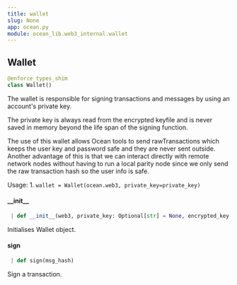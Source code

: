 ```yaml
---
title: wallet
slug: None
app: ocean.py
module: ocean_lib.web3_internal.wallet
---
```

## Wallet

```python
@enforce_types_shim
class Wallet()
```

The wallet is responsible for signing transactions and messages by using an account's
private key.

The private key is always read from the encrypted keyfile and is never saved in memory beyond
the life span of the signing function.

The use of this wallet allows Ocean tools to send rawTransactions which keeps the user
key and password safe and they are never sent outside. Another advantage of this is that
we can interact directly with remote network nodes without having to run a local parity
node since we only send the raw transaction hash so the user info is safe.

Usage:
    1. `wallet = Wallet(ocean.web3, private_key=private_key)`

#### \_\_init\_\_

```python
 | def __init__(web3, private_key: Optional[str] = None, encrypted_key: dict = None, password: Optional[str] = None, address: Optional[str] = None)
```

Initialises Wallet object.

#### sign

```python
 | def sign(msg_hash)
```

Sign a transaction.

